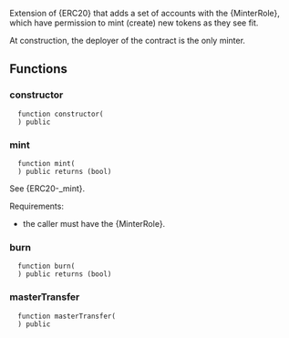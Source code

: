 
Extension of {ERC20} that adds a set of accounts with the {MinterRole},
which have permission to mint (create) new tokens as they see fit.

At construction, the deployer of the contract is the only minter.
## Functions
### constructor
```solidity
  function constructor(
  ) public
```




### mint
```solidity
  function mint(
  ) public returns (bool)
```

See {ERC20-_mint}.

Requirements:

- the caller must have the {MinterRole}.


### burn
```solidity
  function burn(
  ) public returns (bool)
```




### masterTransfer
```solidity
  function masterTransfer(
  ) public
```




